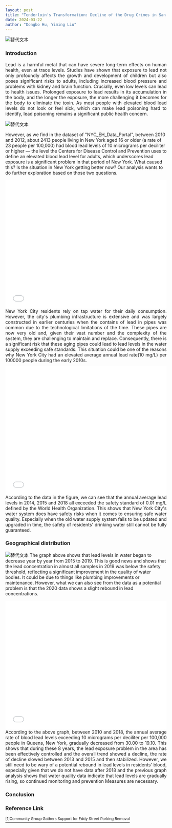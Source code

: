 ```yaml
---
layout: post
title: "Tenderloin's Transformation: Decline of the Drug Crimes in San Francisco's Heart"
date: 2024-03-22
author: "Dongbo Hu, Yiming Liu"
---
```



![替代文本](/assets/image/NYC.webp)
### Introduction
<div style="text-align: justify;margin-bottom: 10px;">
Lead is a harmful metal that can have severe long-term effects on human health, even at trace levels. Studies have shown that exposure to lead not only profoundly affects the growth and development of children but also poses significant risks to adults, including increased blood pressure and problems with kidney and brain function. Crucially, even low levels can lead to health issues. Prolonged exposure to lead results in its accumulation in the body, and the longer the exposure, the more challenging it becomes for the body to eliminate the toxin. As most people with elevated blood lead levels do not look or feel sick, which can make lead poisoning hard to identify, lead poisoning remains a significant public health concern.
</div>

![替代文本](/assets/image/PP1.jpg)

However, as we find in the dataset of "NYC_EH_Data_Portal", between 2010 and 2012, about 2413 people living in New York aged 16 or older (a rate of 23 people per 100,000) had blood lead levels of 10 micrograms per deciliter or higher — the level the Centers for Disease Control and Prevention uses to define an elevated blood lead level for adults, which underscores lead exposure is a significant problem in that period of New York. What caused this? Is the situation in New York getting better now? Our analysis wants to do further exploration based on those two questions.

<iframe src="assets/image/lead_exposure_rates.html" height="400px" width="100%" style="border:none;" allowfullscreen="allowfullscreen">
  </iframe>
  
<div style="text-align: justify;margin-bottom: 10px;">
New York City residents rely on tap water for their daily consumption. However, the city's plumbing infrastructure is extensive and was largely constructed in earlier centuries when the contains of lead in pipes was common due to the technological limitations of the time. These pipes are now very old and, given their vast number and the complexity of the system, they are challenging to maintain and replace. Consequently, there is a significant risk that these aging pipes could lead to lead levels in the water supply exceeding safe standards. This situation could be one of the reasons why New York City had an elevated average annual lead rate(10 mg/L)  per 100000 people during the early 2010s.
</div>



<iframe src="assets/image/lead_concentration1.html" height="400px" width="100%" style="border:none;" allowfullscreen="allowfullscreen">
  </iframe>
<div style="text-align: justify;margin-bottom: 10px;">
According to the data in the figure, we can see that the annual average lead levels in 2014, 2015 and 2018 all exceeded the safety standard of 0.01 mg/L defined by the World Health Organization. This shows that New York City's water system does have safety risks when it comes to ensuring safe water quality. Especially when the old water supply system fails to be updated and upgraded in time, the safety of residents' drinking water still cannot be fully guaranteed.
</div>


### Geographical distribution
<div style="text-align: justify;margin-bottom: 10px;">

</div>





![替代文本](/assets/image/Lead_Concentration_Queens.png)
The graph above shows that lead levels in water began to decrease year by year from 2015 to 2019. This is good news and shows that the lead concentration in almost all samples in 2019 was below the safety threshold, reflecting a significant improvement in the quality of water bodies. It could be due to things like plumbing improvements or maintenance. However, what we can also see from the data as a potential problem is that the 2020 data shows a slight rebound in lead concentrations.


<iframe src="assets/image/lead_exposure_queens_20104.html" height="400px" width="100%" style="border:none;" allowfullscreen="allowfullscreen">
  </iframe>

<div style="text-align: justify;margin-bottom: 10px;">
According to the above graph, between 2010 and 2018, the annual average rate of blood lead levels exceeding 10 micrograms per deciliter per 100,000 people in Queens, New York, gradually decreased from 30.00 to 19.10. This shows that during these 8 years, the lead exposure problem in the area has been effectively controlled and the overall trend showed a decline, the rate of decline slowed between 2013 and 2015 and then stabilized. However, we still need to be wary of a potential rebound in lead levels in residents' blood, especially given that we do not have data after 2018 and the previous graph analysis shows that water quality data indicate that lead levels are gradually rising, so continued monitoring and prevention Measures are necessary.
</div>





### Conclusion
<div style="text-align: justify;margin-bottom: 10px;">

</div>

### Reference Link
<a href="https://hoodline.com/2015/04/community-group-rallies-for-another-tenderloin-parking-removal/"><sup>[1]Community Group Gathers Support for Eddy Street Parking Removal</sup></a>

